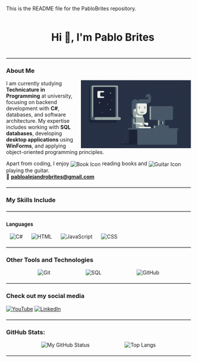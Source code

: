 This is the README file for the PabloBrites repository.

<!--
**PabloBrites/PabloBrites** is a ✨ _special_ ✨ repository because its `README.md` (this file) appears on your GitHub profile.

Here are some ideas to get you started:

- 🔭 I’m currently working on ...
- 🌱 I’m currently learning ...
- 👯 I’m looking to collaborate on ...
- 🤔 I’m looking for help with ...
- 💬 Ask me about ...
- 📫 How to reach me: ...
- 😄 Pronouns: ...
- ⚡ Fun fact: ...
-->
<div id="user-content-toc">
  <ul align="center">
    <summary><h1 style="display: inline-block">Hi 👋, I'm Pablo Brites</h1></summary>
  </ul>
</div>

<!-- Line separator -->
<hr style="border: none; border-top: 1px solid #bbb; margin: 20px 0;">

<!-- About Me section -->
### About Me  

<img alt="Night Coding" src="https://raw.githubusercontent.com/AVS1508/AVS1508/master/assets/Night-Coding.gif" align="right" width="300" style="margin-left: 15px;">  

I am currently studying **Technicature in Programming** at university, focusing on backend development with **C#**, databases, and software architecture. My expertise includes working with **SQL databases**, developing **desktop applications** using **WinForms**, and applying object-oriented programming principles.  

Apart from coding, I enjoy <img src="https://img.icons8.com/color/16/000000/open-book.png" alt="Book Icon" style="vertical-align: middle;"> reading books and <img src="https://img.icons8.com/color/16/000000/guitar.png" alt="Guitar Icon" style="vertical-align: middle;"> playing the guitar.  
📧 **pabloalejandrobrites@gmail.com**

<!-- Another line separator -->
<hr style="border: none; border-top: 1px solid #bbb; margin: 20px 0;">

<!-- My Skills Include section -->
### My Skills Include  

<!-- Line separator -->
<hr style="border: none; border-top: 1px solid #bbb; margin: 20px 0;">

<!-- Languages section with icons -->
### <small>Languages</small>

<p align="left">
  <img src="https://img.shields.io/badge/c%23-%23239120.svg?style=for-the-badge&logo=csharp&logoColor=white" alt="C#" style="margin: 0 10px;">
  <img src="https://img.shields.io/badge/HTML5-%23E34F26.svg?style=for-the-badge&logo=html5&logoColor=white" alt="HTML" style="margin: 0 10px;">
  <img src="https://img.shields.io/badge/JavaScript-%23F7DF1E.svg?style=for-the-badge&logo=javascript&logoColor=white" alt="JavaScript" style="margin: 0 10px;">
  <img src="https://img.shields.io/badge/CSS3-%231572B6.svg?style=for-the-badge&logo=css3&logoColor=white" alt="CSS" style="margin: 0 10px;">
</p>

<!-- Line separator -->
<hr style="border: none; border-top: 1px solid #bbb; margin: 20px 0;">

<!-- Other Tools and Technologies section -->
### Other Tools and Technologies  

<div style="display: flex; justify-content: space-evenly; margin-top: 10px;">
  <img src="https://img.shields.io/badge/Git-%23F1502F.svg?style=for-the-badge&logo=git&logoColor=white" alt="Git" style="margin: 0 10px;">
  <img src="https://img.shields.io/badge/SQL-%2300A4DB.svg?style=for-the-badge&logo=postgresql&logoColor=white" alt="SQL" style="margin: 0 10px;">
  <img src="https://img.shields.io/badge/GitHub-%23121011.svg?style=for-the-badge&logo=github&logoColor=white" alt="GitHub" style="margin: 0 10px;">
</div>

<!-- Line separator -->
<hr style="border: none; border-top: 1px solid #bbb; margin: 20px 0;">

<!-- Check out my social media section -->
### Check out my social media  

[![YouTube](https://img.shields.io/badge/YouTube-%23FF0000.svg?style=for-the-badge&logo=youtube&logoColor=white)](https://www.youtube.com/@pablialmendra)
<a href="https://www.linkedin.com/in/tu-usuario-linkedin" target="_blank">
    <img src="https://img.shields.io/badge/LinkedIn-%230077B5.svg?style=for-the-badge&logo=linkedin&logoColor=white" alt="LinkedIn">
  </a>
</p>

<!-- Line separator -->
<hr style="border: none; border-top: 1px solid #bbb; margin: 20px 0;">

<!-- GitHub Stats section -->
### GitHub Stats:  

<div style="display: flex; justify-content: space-evenly; margin-top: 10px;">
  <img src="https://github-readme-stats.vercel.app/api?username=PabloBrites&show_icons=true&include_all_commits=true" alt="My GitHub Status">
  <img src="https://github-readme-stats.vercel.app/api/top-langs/?username=PabloBrites&layout=compact" alt="Top Langs">
</div>

<!-- Line separator -->
<hr style="border: none; border-top: 1px solid #bbb; margin: 20px 0;">
